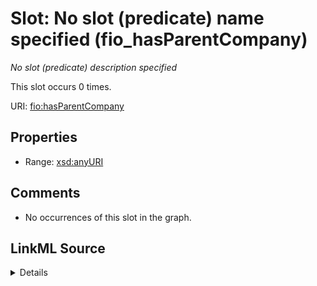 

# Slot: No slot (predicate) name specified (fio_hasParentCompany)


_No slot (predicate) description specified_






This slot occurs 0 times.


URI: [fio:hasParentCompany](http://sawgraph.spatialai.org/v1/fio#hasParentCompany)



<!-- no inheritance hierarchy -->








## Properties

* Range: [xsd:anyURI](http://www.w3.org/2001/XMLSchema#anyURI)





## Comments

* No occurrences of this slot in the graph.



## LinkML Source

<details>

```yaml
name: fio_hasParentCompany
annotations:
  count:
    tag: count
    value: 0
description: No slot (predicate) description specified
title: No slot (predicate) name specified
comments:
- No occurrences of this slot in the graph.
from_schema: fio-kg
rank: 1000
domain: fio_hasParentCompany
slot_uri: fio:hasParentCompany
alias: fio_hasParentCompany
range: uri

```
</details>